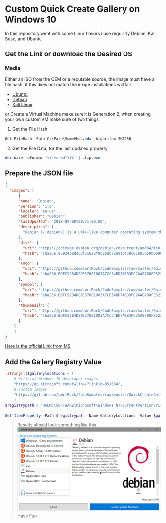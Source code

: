 # Custom Quick Create Gallery on Windows 10

In this repository went with some Linux flavors i use regularly Debian, Kali, Suse, and Ubuntu.  

## Get the Link or download the Desired OS

### Media

Either an ISO from the OEM or a reputable source, the image must have a file hash, if this does not match the image installations will fail. 

- [Ubuntu](http://cdimage.ubuntu.com)
- [Debian](http://cdimage.debian.org)
- [Kali Linux](https://www.kali.org/downloads/)

or Create a Virtual Machine make sure it is Generation 2, when creating your own custom VM make sure of two things

1.  Get the File Hash 
```powershell
Get-FileHash -Path C:\Path\SomeVhd.vhdx -Algorithm SHA256
```
2.  Get the File Data, for the last updated property
```powershell
Get-Date -UFormat "%Y-%m-%dT%TZ" | clip.exe
```

## Prepare the JSON file 

```json
{
  "images": [
      {
      "name": "Debian",
      "version": "1.0",
      "locale": "en-us",
      "publisher": "Debian",
      "lastUpdated": "2018-09-08T08:31:00:00",
      "description": [
        "Debian (/ˈdɛbiən/) is a Unix-like computer operating system that is composed entirely of free software, and packaged by a group of individuals participating in the Debian Project. The Debian Project was first announced on August 16, 1993 by Ian Murdock. Debian 0.01 was released on September 15, 1993, and the first stable release was made in 1996. The Debian stable release branch is the most popular Debian edition for personal computers and network servers, and has been used as a base for many other distributions. "
      ],
      "disk": {
        "uri": "https://cdimage.debian.org/debian-cd/current/amd64/iso-cd/debian-9.5.0-amd64-xfce-CD-1.iso",
        "hash": "sha256:e3934b8dd67f31622f8d2bdb72e91d458c05b05d59b069695274c5cb617e821c"
      },
      "logo": {
        "uri": "https://github.com/smrtRock/CodeSamples/raw/master/QuickCreateGallery/Icons_and_Logos/Debianopenlogo-100.png",
        "hash": "sha256:BDFC92B4D89E37681003A7CC34BD7A0B3FC2AAB780FE523F05B355BF25ABB335"
      },
      "symbol": {
        "uri": "https://github.com/smrtRock/CodeSamples/raw/master/QuickCreateGallery/Icons_and_Logos/Debianopenlogo-100.png",
        "hash": "sha256:BDFC92B4D89E37681003A7CC34BD7A0B3FC2AAB780FE523F05B355BF25ABB335"
      },
      "thumbnail": {
        "uri": "https://github.com/smrtRock/CodeSamples/raw/master/QuickCreateGallery/Icons_and_Logos/Debianopenlogo-100.png",
        "hash": "sha256:BDFC92B4D89E37681003A7CC34BD7A0B3FC2AAB780FE523F05B355BF25ABB335"
      }
    }
    ]
}
```
[Here is the official Link from MS](https://docs.microsoft.com/en-us/virtualization/hyper-v-on-windows/user-guide/custom-gallery)

## Add the Gallery Registry Value

```Powershell
[string[]]$gallerylocations = (
    # Official Windows 10 developer images
    "https://go.microsoft.com/fwlink/?linkid=851584",
    # Custom images
    "https://github.com/smrtRock/CodeSamples/raw/master/QuickCreateGallery/Gallery_Web.json"
    )
$registrypath = "HKLM:\SOFTWARE\Microsoft\Windows NT\CurrentVersion\Virtualization"

Set-ItemProperty -Path $registrypath -Name GalleryLocations -Value $gallerylocations
```

> Results should look something like this
![Quick Create Image](./images/QuickCreate.png)
Have Fun
